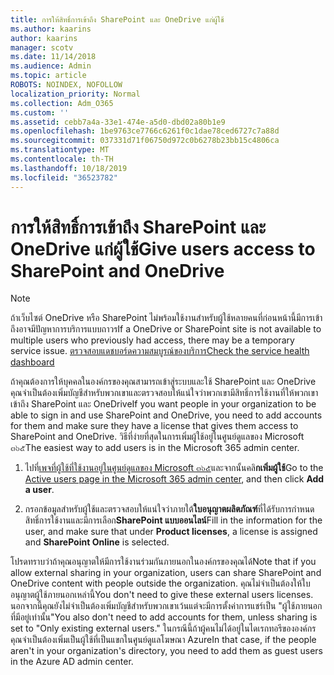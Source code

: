 ```yaml
---
title: การให้สิทธิ์การเข้าถึง SharePoint และ OneDrive แก่ผู้ใช้
ms.author: kaarins
author: kaarins
manager: scotv
ms.date: 11/14/2018
ms.audience: Admin
ms.topic: article
ROBOTS: NOINDEX, NOFOLLOW
localization_priority: Normal
ms.collection: Adm_O365
ms.custom: ''
ms.assetid: cebb7a4a-33e1-474e-a5d0-dbd02a80b1e9
ms.openlocfilehash: 1be9763ce7766c6261f0c1dae78ced6727c7a88d
ms.sourcegitcommit: 037331d71f06750d972c0b6278b23bb15c4806ca
ms.translationtype: MT
ms.contentlocale: th-TH
ms.lasthandoff: 10/18/2019
ms.locfileid: "36523782"
---
```

# <a name="give-users-access-to-sharepoint-and-onedrive"></a><span data-ttu-id="fde22-102">การให้สิทธิ์การเข้าถึง SharePoint และ OneDrive แก่ผู้ใช้</span><span class="sxs-lookup"><span data-stu-id="fde22-102">Give users access to SharePoint and OneDrive</span></span>

> [!NOTE]
> <span data-ttu-id="fde22-103">ถ้าเว็บไซต์ OneDrive หรือ SharePoint ไม่พร้อมใช้งานสำหรับผู้ใช้หลายคนที่ก่อนหน้านี้มีการเข้าถึงอาจมีปัญหาการบริการแบบถาวร</span><span class="sxs-lookup"><span data-stu-id="fde22-103">If a OneDrive or SharePoint site is not available to multiple users who previously had access, there may be a temporary service issue.</span></span> [<span data-ttu-id="fde22-104">ตรวจสอบแดชบอร์ดความสมบูรณ์ของบริการ</span><span class="sxs-lookup"><span data-stu-id="fde22-104">Check the service health dashboard</span></span>](https://portal.office.com/adminportal/home#/servicehealth)
  
<span data-ttu-id="fde22-105">ถ้าคุณต้องการให้บุคคลในองค์กรของคุณสามารถเข้าสู่ระบบและใช้ SharePoint และ OneDrive คุณจำเป็นต้องเพิ่มบัญชีสำหรับพวกเขาและตรวจสอบให้แน่ใจว่าพวกเขามีสิทธิ์การใช้งานที่ให้พวกเขาเข้าถึง SharePoint และ OneDrive</span><span class="sxs-lookup"><span data-stu-id="fde22-105">If you want people in your organization to be able to sign in and use SharePoint and OneDrive, you need to add accounts for them and make sure they have a license that gives them access to SharePoint and OneDrive.</span></span> <span data-ttu-id="fde22-106">วิธีที่ง่ายที่สุดในการเพิ่มผู้ใช้อยู่ในศูนย์ดูแลของ Microsoft ๓๖๕</span><span class="sxs-lookup"><span data-stu-id="fde22-106">The easiest way to add users is in the Microsoft 365 admin center.</span></span>
  
1. <span data-ttu-id="fde22-107">ไปที่[เพจที่ผู้ใช้ที่ใช้งานอยู่ในศูนย์ดูแลของ Microsoft ๓๖๕](https://portal.office.com/adminportal/home#/users)และจากนั้นคลิ**กเพิ่มผู้ใช้**</span><span class="sxs-lookup"><span data-stu-id="fde22-107">Go to the [Active users page in the Microsoft 365 admin center](https://portal.office.com/adminportal/home#/users), and then click **Add a user**.</span></span>
    
2. <span data-ttu-id="fde22-108">กรอกข้อมูลสำหรับผู้ใช้และตรวจสอบให้แน่ใจว่าภายใต้**ใบอนุญาตผลิตภัณฑ์**ที่ได้รับการกำหนดสิทธิ์การใช้งานและมีการเลือก**SharePoint แบบออนไลน์**</span><span class="sxs-lookup"><span data-stu-id="fde22-108">Fill in the information for the user, and make sure that under **Product licenses**, a license is assigned and **SharePoint Online** is selected.</span></span> 
    
<span data-ttu-id="fde22-109">โปรดทราบว่าถ้าคุณอนุญาตให้มีการใช้งานร่วมกันภายนอกในองค์กรของคุณได้</span><span class="sxs-lookup"><span data-stu-id="fde22-109">Note that if you allow external sharing in your organization, users can share SharePoint and OneDrive content with people outside the organization.</span></span> <span data-ttu-id="fde22-110">คุณไม่จำเป็นต้องให้ใบอนุญาตผู้ใช้ภายนอกเหล่านี้</span><span class="sxs-lookup"><span data-stu-id="fde22-110">You don't need to give these external users licenses.</span></span> <span data-ttu-id="fde22-111">นอกจากนี้คุณยังไม่จำเป็นต้องเพิ่มบัญชีสำหรับพวกเขาเว้นแต่จะมีการตั้งค่าการแชร์เป็น "ผู้ใช้ภายนอกที่มีอยู่เท่านั้น"</span><span class="sxs-lookup"><span data-stu-id="fde22-111">You also don't need to add accounts for them, unless sharing is set to "Only existing external users."</span></span> <span data-ttu-id="fde22-112">ในกรณีนี้ถ้าผู้คนไม่ได้อยู่ในไดเรกทอรีขององค์กรคุณจำเป็นต้องเพิ่มเป็นผู้ใช้ที่เป็นแขกในศูนย์ดูแลโฆษณา Azure</span><span class="sxs-lookup"><span data-stu-id="fde22-112">In that case, if the people aren't in your organization's directory, you need to add them as guest users in the Azure AD admin center.</span></span>
  

